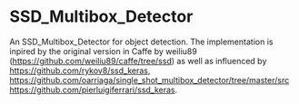 # SSD_Multibox_Detector
An SSD_Multibox_Detector for object detection. The implementation is inpired by the original version in Caffe by weiliu89 (https://github.com/weiliu89/caffe/tree/ssd) as well as influenced by https://github.com/rykov8/ssd_keras, https://github.com/oarriaga/single_shot_multibox_detector/tree/master/src https://github.com/pierluigiferrari/ssd_keras.
